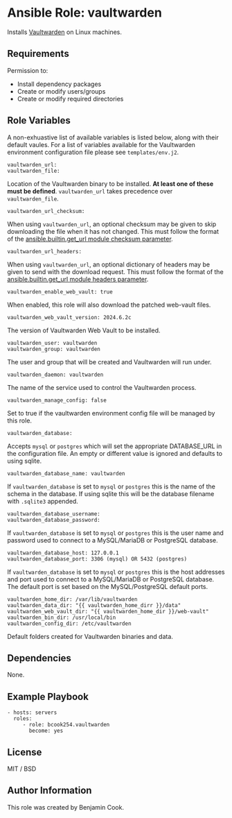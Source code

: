 Ansible Role: vaultwarden
=========

Installs [Vaultwarden](https://github.com/dani-garcia/vaultwarden) on Linux machines.

Requirements
------------

Permission to:
  - Install dependency packages
  - Create or modify users/groups
  - Create or modify required directories

Role Variables
--------------
A non-exhuastive list of available variables is listed below, along with their default vaules. For a list of variables available for the Vaultwarden environment configuration file please see `templates/env.j2`.

    vaultwarden_url:
    vaultwarden_file:

Location of the Vaultwarden binary to be installed. __At least one of these must be defined__. `vaultwarden_url` takes precedence over `vaultwarden_file`.

    vaultwarden_url_checksum:

When using `vaultwarden_url`, an optional checksum may be given to skip downloading the file when it has not changed. This must follow the format of the [ansible.builtin.get_url module checksum parameter](https://docs.ansible.com/ansible/latest/collections/ansible/builtin/get_url_module.html#parameter-checksum).

    vaultwarden_url_headers:

When using `vaultwarden_url`, an optional dictionary of headers may be given to send with the download request. This must follow the format of the [ansible.builtin.get_url module headers parameter](https://docs.ansible.com/ansible/latest/collections/ansible/builtin/get_url_module.html#parameter-headers).

    vaultwarden_enable_web_vault: true

When enabled, this role will also download the patched web-vault files.

    vaultwarden_web_vault_version: 2024.6.2c

The version of Vaultwarden Web Vault to be installed.

    vaultwarden_user: vaultwarden
    vaultwarden_group: vaultwarden

The user and group that will be created and Vaultwarden will run under.

    vaultwarden_daemon: vaultwarden

The name of the service used to control the Vaultwarden process.

    vaultwarden_manage_config: false

Set to true if the vaultwarden environment config file will be managed by this role.

    vaultwarden_database:

Accepts `mysql` or `postgres` which will set the appropriate DATABASE_URL in the configuration file. An empty or different value is ignored and defaults to using sqlite.

    vaultwarden_database_name: vaultwarden

If `vaultwarden_database` is set to `mysql` or `postgres` this is the name of the schema in the database. If using sqlite this will be the database filename with `.sqlite3` appended.

    vaultwarden_database_username:
    vaultwarden_database_password:

If `vaultwarden_database` is set to `mysql` or `postgres` this is the user name and password used to connect to a MySQL/MariaDB or PostgreSQL database.

    vaultwarden_database_host: 127.0.0.1
    vaultwarden_database_port: 3306 (mysql) OR 5432 (postgres)

If `vaultwarden_database` is set to `mysql` or `postgres` this is the host addresses and port used to connect to a MySQL/MariaDB or PostgreSQL database. The default port is set based on the MySQL/PostgreSQL default ports.

    vaultwarden_home_dir: /var/lib/vaultwarden
    vaultwarden_data_dir: "{{ vaultwarden_home_dirr }}/data"
    vaultwarden_web_vault_dir: "{{ vaultwarden_home_dir }}/web-vault"
    vaultwarden_bin_dir: /usr/local/bin
    vaultwarden_config_dir: /etc/vaultwarden

Default folders created for Vaultwarden binaries and data.

Dependencies
------------

None.

Example Playbook
----------------

    - hosts: servers
      roles:
         - role: bcook254.vaultwarden
           become: yes

License
-------

MIT / BSD

Author Information
------------------

This role was created by Benjamin Cook.

